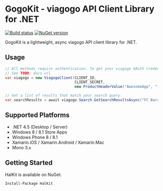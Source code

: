 # GogoKit - viagogo API Client Library for .NET

[![Build status](https://ci.appveyor.com/api/projects/status/ri2rbvoinudw27en/branch/master?svg=true)][appveyor]
[![NuGet version](https://badge.fury.io/nu/gogokit.svg)][badgefury]

[appveyor]: https://ci.appveyor.com/project/viagogo/gogokit-net/branch/master
[badgefury]: http://badge.fury.io/nu/gogokit

GogoKit is a lightweight, async viagogo API client library for .NET.

## Usage

```c#
// All methods require authentication. To get your viagogo OAuth credentials,
// See TODO: docs url
var viagogo = new ViagogoClient(CLIENT_ID,
                                CLIENT_SECRET,
                                new ProductHeaderValue("AwesomeApp", "1.0"));

// Get a list of results that match your search query
var searchResults = await viagogo.Search.GetSearchResultsAsync("FC Barcelona tickets");
```

## Supported Platforms

* .NET 4.5 (Desktop / Server)
* Windows 8 / 8.1 Store Apps
* Windows Phone 8 / 8.1
* Xamarin.iOS / Xamarin.Android / Xamarin.Mac
* Mono 3.x

## Getting Started

HalKit is available on NuGet.

```
Install-Package HalKit
```
